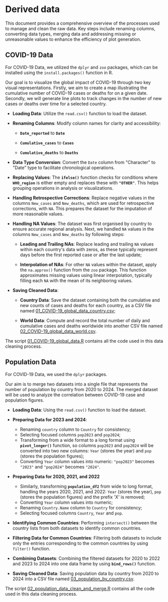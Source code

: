 # Derived data

This document provides a comprehensive overview of the processes used to manage and clean the raw data. Key steps include renaming columns, converting data types, merging data and addressing missing or unreasonable values to enhance the efficiency of plot generation.

## COVID-19 Data

For COVID-19 Data, we utilized the `dplyr` and `zoo` packages, which can be installed using the `install.packages()` function in R.

Our goal is to visualize the global impact of COVID-19 through two key visual representations. Firstly, we aim to create a map illustrating the cumulative number of COVID-19 cases or deaths for on a given date. Secondly, we will generate line plots to track changes in the number of new cases or deaths over time for a selected country.

-   **Loading Data**: Utilize the `read.csv()` function to load the dataset.

-   **Renaming Columns**: Modify column names for clarity and accessibility:

    -   **`Date_reported`** to **`Date`**

    -   **`Cumulative_cases`** to **`Cases`**

    -   **`Cumulative_deaths`** to **`Deaths`**

-   **Data Type Conversion**: Convert the `Date` column from "Character" to "Date" type to facilitate chronological operations.

-   **Replacing Values**: The **`ifelse()`** function checks for conditions where **`WHO_region`** is either empty and replaces these with **`"OTHER"`**. This helps grouping operations in analysis or visualizations.

-   **Handling Retrospective Corrections**: Replace negative values in the columns `New_cases` and `New_deaths`, which are used for retrospective corrections, with `NA`. This prepares the dataset for the imputation of more reasonable values.

-   **Handling NA Values**: The dataset was first organised by country to ensure accurate regional analysis. Next, we handled `NA` values in the columns `New_cases` and `New_deaths` by following steps:

    -   **Leading and Trailing NAs**: Replace leading and trailing `NA` values within each country's data with zeros, as these typically represent days before the first reported case or after the last update;

    -   **Interpolation of NAs**: For other `NA` values within the dataset, apply the `na.approx()` function from the `zoo` package. This function approximates missing values using linear interpolation, typically filling each `NA` with the mean of its neighboring values.

-   **Saving Cleaned Data**:

    -   **Country Data**: Save the dataset containing both the cumulative and new counts of cases and deaths for each country, as a CSV file named [01_COVID-19_global_data_country.csv](01_COVID-19_global_data_country.csv);

    -   **World Data**: Compute and record the total number of daily and cumulative cases and deaths worldwide into another CSV file named [02_COVID-19_global_data_world.csv](02_COVID-19_global_data_world.csv).

The script [01_COVID-19_global_data.R](../../src/data_cleaning/01_COVID-19_global_data.R) contains all the code used in this data cleaning process.

## Population Data

For COVID-19 Data, we used the `dplyr` packages.

Our aim is to merge two datasets into a single file that represents the number of population by country from 2020 to 2024. The merged dataset will be used to analyze the correlation between COVID-19 case and population figures.

-   **Loading Data**: Using the `read.csv()` function to load the dataset.

-   **Preparing Data for 2023 and 2024**:

    -   Renaming `country` column to `Country` for consistency;
    -   Selecting focused columns `pop2023` and `pop2024`;
    -   Transforming from a wide format to a long format using **`pivot_longer()`** function, so columns `pop2023` and `pop2024` will be converted into two new columns: `Year` (stores the year) and `pop` (stores the population figures);
    -   Converting `Year` column values into numeric: `"pop2023"` becomes `"2023"` and `"pop2024"` becomes `"2024"`.

-   **Preparing Data for 2020, 2021, and 2022**

    -   Similarly, transforming **`population_df2`** from wide to long format, handling the years 2020, 2021, and 2022: `Year` (stores the year), `pop` (stores the population figures) and the prefix 'X' is removed;
    -   Converting `Year` column values into numeric;
    -   Renaming `Country.Name` column to `Country` for consistency;
    -   Selecting focused columns `Country`, `Year` and `pop`.

-   **Identifying Common Countries**: Performing `intersect()` between the country lists from both datasets to identify common countries.

-   **Filtering Data for Common Countries**: Filtering both datasets to include only the entries corresponding to the common countries by using `filter()` function.

-   **Combining Datasets**: Combining the filtered datasets for 2020 to 2022 and 2023 to 2024 into one data frame by using **`bind_rows()`** function.

-   **Saving Cleaned Data**: Saving population data by country from 2020 to 2024 into a CSV file named [03_population_by_country.csv](03_population_by_country.csv).

The script [02_population_data_clean_and_merge.R](../../src/data_cleaning/02_population_data_clean_and_merge.R) contains all the code used in this data cleaning process.
